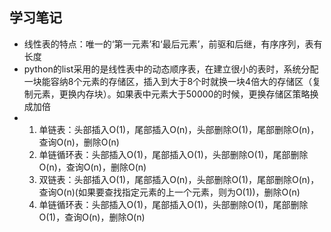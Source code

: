 ## 学习笔记

- 线性表的特点：唯一的‘第一元素’和‘最后元素’，前驱和后继，有序序列，表有长度
- python的list采用的是线性表中的动态顺序表，在建立很小的表时，系统分配一块能容纳8个元素的存储区，插入到大于8个时就换一块4倍大的存储区（复制元素，更换内存块）。如果表中元素大于50000的时候，更换存储区策略换成加倍
-   1. 单链表：头部插入O(1)，尾部插入O(n)，头部删除O(1)，尾部删除O(n)，查询O(n)，删除O(n)
    2. 单链循环表：头部插入O(1)，尾部插入O(1)，头部删除O(1)，尾部删除O(n)，查询O(n)，删除O(n)
    3. 双链表：头部插入O(1)，尾部插入O(n)，头部删除O(1)，尾部删除O(n)，查询O(n)(如果要查找指定元素的上一个元素，则为O(1))，删除O(n)
    4. 单链循环表：头部插入O(1)，尾部插入O(1)，头部删除O(1)，尾部删除O(1)，查询O(n)，删除O(n)